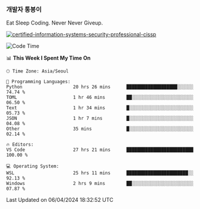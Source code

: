 ### 개발자 통붕이
Eat Sleep Coding.
Never Never Giveup.

[![certified-information-systems-security-professional-cissp](https://user-images.githubusercontent.com/44606727/157613689-acd84ec6-5f8f-4e79-89d9-a8d51f033634.png)](https://www.credly.com/badges/f394a010-85a0-450b-9136-8043af01d71c/public_url)

<!--START_SECTION:waka-->
![Code Time](http://img.shields.io/badge/Code%20Time-2%2C770%20hrs%2038%20mins-blue)

📊 **This Week I Spent My Time On** 

```text
🕑︎ Time Zone: Asia/Seoul

💬 Programming Languages: 
Python                   20 hrs 26 mins      ███████████████████░░░░░░   74.74 % 
TOML                     1 hr 46 mins        ██░░░░░░░░░░░░░░░░░░░░░░░   06.50 % 
Text                     1 hr 34 mins        █░░░░░░░░░░░░░░░░░░░░░░░░   05.73 % 
JSON                     1 hr 7 mins         █░░░░░░░░░░░░░░░░░░░░░░░░   04.08 % 
Other                    35 mins             █░░░░░░░░░░░░░░░░░░░░░░░░   02.14 % 

🔥 Editors: 
VS Code                  27 hrs 21 mins      █████████████████████████   100.00 % 

💻 Operating System: 
WSL                      25 hrs 11 mins      ███████████████████████░░   92.13 % 
Windows                  2 hrs 9 mins        ██░░░░░░░░░░░░░░░░░░░░░░░   07.87 % 
```


 Last Updated on 06/04/2024 18:32:52 UTC
<!--END_SECTION:waka-->
